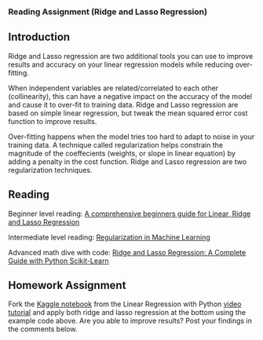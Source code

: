 ### Reading Assignment (Ridge and Lasso Regression)

## Introduction

Ridge and Lasso regression are two additional tools you can use to improve results and accuracy on your linear regression models while reducing over-fitting.

When independent variables are related/correlated to each other (collinearity), this can have a negative impact on the accuracy of the model and cause it to over-fit to training data. Ridge and Lasso regression are based on simple linear regression, but tweak the mean squared error cost function to improve results.

Over-fitting happens when the model tries too hard to adapt to noise in your training data. A technique called regularization helps constrain the magnitude of the coeffecients (weights, or slope in linear equation) by adding a penalty in the cost function. Ridge and Lasso regression are two regularization techniques.

## Reading

Beginner level reading:
[A comprehensive beginners guide for Linear, Ridge and Lasso Regression](https://www.analyticsvidhya.com/blog/2017/06/a-comprehensive-guide-for-linear-ridge-and-lasso-regression/)

Intermediate level reading:
[Regularization in Machine Learning](https://towardsdatascience.com/regularization-in-machine-learning-76441ddcf99a)

Advanced math dive with code:
[Ridge and Lasso Regression: A Complete Guide with Python Scikit-Learn](https://towardsdatascience.com/ridge-and-lasso-regression-a-complete-guide-with-python-scikit-learn-e20e34bcbf0b)

## Homework Assignment

Fork the [Kaggle notebook](https://www.kaggle.com/colinskow/linear-regression-automobile-tutorial-data-lit) from the Linear Regression with Python [video tutorial](https://www.theschool.ai/courses/data-lit/lessons/linear-regression-python/) and apply both ridge and lasso regression at the bottom using the example code above. Are you able to improve results? Post your findings in the comments below.